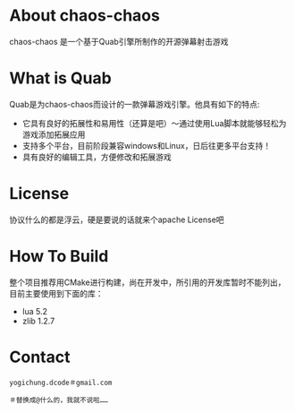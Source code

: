 # About chaos-chaos #

chaos-chaos 是一个基于Quab引擎所制作的开源弹幕射击游戏

# What is Quab #

Quab是为chaos-chaos而设计的一款弹幕游戏引擎。他具有如下的特点:

  + 它具有良好的拓展性和易用性（还算是吧）～通过使用Lua脚本就能够轻松为游戏添加拓展应用
  + 支持多个平台，目前阶段兼容windows和Linux，日后往更多平台支持！
  + 具有良好的编辑工具，方便修改和拓展游戏

# License #

协议什么的都是浮云，硬是要说的话就来个apache License吧

# How To Build #

整个项目推荐用CMake进行构建，尚在开发中，所引用的开发库暂时不能列出，目前主要使用到下面的库：

+ lua 5.2
+ zlib 1.2.7


# Contact #
    yogichung.dcode＃gmail.com
    
    ＃替换成@什么的，我就不说啦……